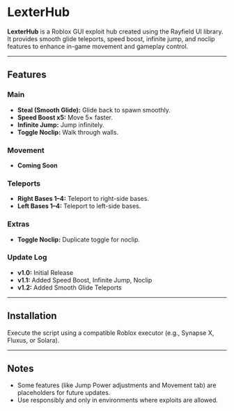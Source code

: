 # LexterHub

**LexterHub** is a Roblox GUI exploit hub created using the Rayfield UI library. It provides smooth glide teleports, speed boost, infinite jump, and noclip features to enhance in-game movement and gameplay control.

---

## Features

### Main
- **Steal (Smooth Glide):** Glide back to spawn smoothly.  
- **Speed Boost x5:** Move 5× faster.  
- **Infinite Jump:** Jump infinitely.  
- **Toggle Noclip:** Walk through walls.  

### Movement
- **Coming Soon**  

### Teleports
- **Right Bases 1–4:** Teleport to right-side bases.  
- **Left Bases 1–4:** Teleport to left-side bases.  

### Extras
- **Toggle Noclip:** Duplicate toggle for noclip.  

### Update Log
- **v1.0:** Initial Release  
- **v1.1:** Added Speed Boost, Infinite Jump, Noclip  
- **v1.2:** Added Smooth Glide Teleports  

---

## Installation

Execute the script using a compatible Roblox executor (e.g., Synapse X, Fluxus, or Solara).   

---

## Notes
- Some features (like Jump Power adjustments and Movement tab) are placeholders for future updates.  
- Use responsibly and only in environments where exploits are allowed.
